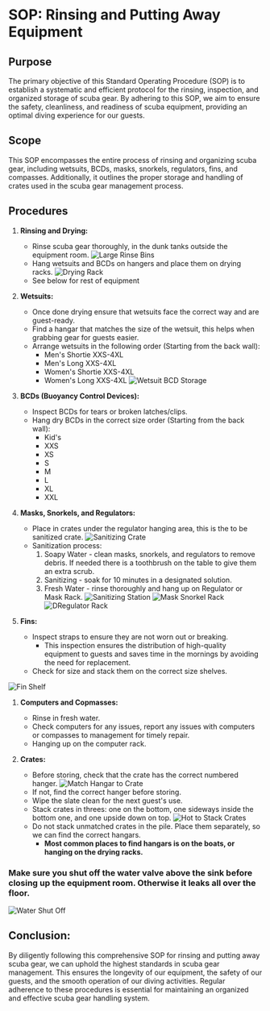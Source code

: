 # SOP: Rinsing and Putting Away Equipment
## Purpose
The primary objective of this Standard Operating Procedure (SOP) is to establish a systematic and efficient protocol for the rinsing, inspection, and organized storage of scuba gear. By adhering to this SOP, we aim to ensure the safety, cleanliness, and readiness of scuba equipment, providing an optimal diving experience for our guests.
## Scope
This SOP encompasses the entire process of rinsing and organizing scuba gear, including wetsuits, BCDs, masks, snorkels, regulators, fins, and compasses. Additionally, it outlines the proper storage and handling of crates used in the scuba gear management process.
## Procedures
1. **Rinsing and Drying:**
    - Rinse scuba gear thoroughly, in the dunk tanks outside the equipment room.
![Large Rinse Bins](../Image/RinsingGear/BigRinseBins.jpg)
    - Hang wetsuits and BCDs on hangers and place them on drying racks.
![Drying Rack](../Images/RinsingGear/DryingRack.jpg)
    - See below for rest of equipment

1. **Wetsuits:**
    - Once done drying ensure that wetsuits face the correct way and are guest-ready.
    - Find a hangar that matches the size of the wetsuit, this helps when grabbing gear for guests easier.
    - Arrange wetsuits in the following order (Starting from the back wall):
        - Men's Shortie XXS-4XL
        - Men's Long XXS-4XL
        - Women's Shortie XXS-4XL
        - Women's Long XXS-4XL
![Wetsuit BCD Storage](../Images/RinsingGear/WetsuitsBCDs.jpg)
1. **BCDs (Buoyancy Control Devices):**
    - Inspect BCDs for tears or broken latches/clips.
    - Hang dry BCDs in the correct size order (Starting from the back wall):
        - Kid's
        - XXS
        - XS
        - S
        - M
        - L
        - XL
        - XXL

2. **Masks, Snorkels, and Regulators:**
    - Place in crates under the regulator hanging area, this is the to be sanitized crate.
![Sanitizing Crate](../Images/RinsingGear/RegsMaskSanitizeCrate.jpg)
    - Sanitization process:
        1. Soapy Water - clean masks, snorkels, and regulators to remove debris. If needed there is a toothbrush on the table to give them an extra scrub.
        2. Sanitizing - soak for 10 minutes in a designated solution.
        3. Fresh Water - rinse thoroughly and hang up on Regulator or Mask Rack.
![Sanitizing Station](../Images/RinsingGear/SanitizingStation.jpg)
![Mask Snorkel Rack](../Images/RinsingGear/HangingMasksSnorkels.jpg)
![DRegulator Rack](../Images/RinsingGear/HangingRegs.jpg)

1. **Fins:**
    - Inspect straps to ensure they are not worn out or breaking.
        - This inspection ensures the distribution of high-quality equipment to guests and saves time in the mornings by avoiding the need for replacement.
    - Check for size and stack them on the correct size shelves.

![Fin Shelf](../Images/RinsingGear/Fins.jpg)

1. **Computers and Copmasses:**
    - Rinse in fresh water.
    - Check computers for any issues, report any issues with computers or compasses to management for timely repair.
    - Hanging up on the computer rack.

2. **Crates:**
    - Before storing, check that the crate has the correct numbered hanger.
![Match Hangar to Crate](../Images/RinsingGear/CorrectNoHangar.jpg)
    - If not, find the correct hanger before storing.
    - Wipe the slate clean for the next guest's use.
    - Stack crates in threes: one on the bottom, one sideways inside the bottom one, and one upside down on top.
![Hot to Stack Crates](../Images/RinsingGear/StackingCrates.jpg)
    - Do not stack unmatched crates in the pile. Place them separately, so we can find the correct hangars.
        - **Most common places to find hangars is on the boats, or hanging on the drying racks.**

### **Make sure you shut off the water valve above the sink before closing up the equipment room. Otherwise it leaks all over the floor.**
![Water Shut Off](../Images/RinsingGear/WaterShutOff.jpg)

## Conclusion:
By diligently following this comprehensive SOP for rinsing and putting away scuba gear, we can uphold the highest standards in scuba gear management. This ensures the longevity of our equipment, the safety of our guests, and the smooth operation of our diving activities. Regular adherence to these procedures is essential for maintaining an organized and effective scuba gear handling system.

